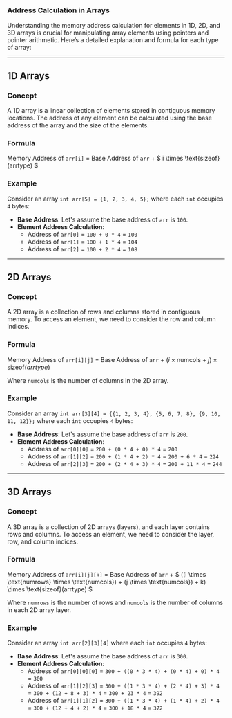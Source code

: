 ### Address Calculation in Arrays

Understanding the memory address calculation for elements in 1D, 2D, and 3D arrays is crucial for manipulating array elements using pointers and pointer arithmetic. Here’s a detailed explanation and formula for each type of array:

---

## 1D Arrays

### Concept

A 1D array is a linear collection of elements stored in contiguous memory locations. The address of any element can be calculated using the base address of the array and the size of the elements.

### Formula

Memory Address of `arr[i]` = Base Address of `arr` + $ i \times \text{sizeof}(arrtype) $

### Example

Consider an array `int arr[5] = {1, 2, 3, 4, 5};` where each `int` occupies `4` bytes:

- **Base Address**: Let's assume the base address of `arr` is `100`.
- **Element Address Calculation**:
  - Address of `arr[0]` = `100 + 0 * 4` = `100`
  - Address of `arr[1]` = `100 + 1 * 4` = `104`
  - Address of `arr[2]` = `100 + 2 * 4` = `108`

---

## 2D Arrays

### Concept

A 2D array is a collection of rows and columns stored in contiguous memory. To access an element, we need to consider the row and column indices.

### Formula

Memory Address of `arr[i][j]` = Base Address of `arr` + $(i \times \text{numcols} + j) \times \text{sizeof}(arrtype)$

Where `numcols` is the number of columns in the 2D array.

### Example

Consider an array `int arr[3][4] = {{1, 2, 3, 4}, {5, 6, 7, 8}, {9, 10, 11, 12}};` where each `int` occupies `4` bytes:

- **Base Address**: Let's assume the base address of `arr` is `200`.
- **Element Address Calculation**:
  - Address of `arr[0][0]` = `200 + (0 * 4 + 0) * 4` = `200`
  - Address of `arr[1][2]` = `200 + (1 * 4 + 2) * 4` = `200 + 6 * 4` = `224`
  - Address of `arr[2][3]` = `200 + (2 * 4 + 3) * 4` = `200 + 11 * 4` = `244`

---

## 3D Arrays

### Concept

A 3D array is a collection of 2D arrays (layers), and each layer contains rows and columns. To access an element, we need to consider the layer, row, and column indices.

### Formula

Memory Address of `arr[i][j][k]` = Base Address of `arr` + $ ((i \times \text{numrows} \times \text{numcols}) + (j \times \text{numcols}) + k) \times \text{sizeof}(arrtype) $

Where `numrows` is the number of rows and `numcols` is the number of columns in each 2D array layer.

### Example

Consider an array `int arr[2][3][4]` where each `int` occupies `4` bytes:

- **Base Address**: Let's assume the base address of `arr` is `300`.
- **Element Address Calculation**:
  - Address of `arr[0][0][0]` = `300 + ((0 * 3 * 4) + (0 * 4) + 0) * 4` = `300`
  - Address of `arr[1][2][3]` = `300 + ((1 * 3 * 4) + (2 * 4) + 3) * 4` = `300 + (12 + 8 + 3) * 4` = `300 + 23 * 4` = `392`
  - Address of `arr[1][1][2]` = `300 + ((1 * 3 * 4) + (1 * 4) + 2) * 4` = `300 + (12 + 4 + 2) * 4` = `300 + 18 * 4` = `372`

